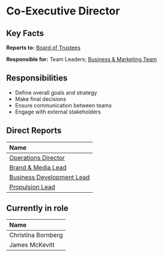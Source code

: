 # Co-Executive Director

## Key Facts

**Reports to:** [Board of Trustees](./)

**Responsible for:** Team Leaders; [Business & Marketing Team](../business-and-marketing-team/)

## Responsibilities

* Define overall goals and strategy
* Make final decisions
* Ensure communication between teams
* Engage with external stakeholders

## Direct Reports

| Name |
| :--- |
| [Operations Director](../operations-team/operations-director.md) |
| [Brand & Media Lead](../business-and-marketing-team/lead-designer.md) |
| [Business Development Lead](../business-and-marketing-team/business-development-lead.md) |
| [Propulsion Lead](../research-teams/propulsion-team/propulsion-lead.md) |

## Currently in role

| Name |
| :--- |
| Christina Bornberg |
| James McKevitt |




